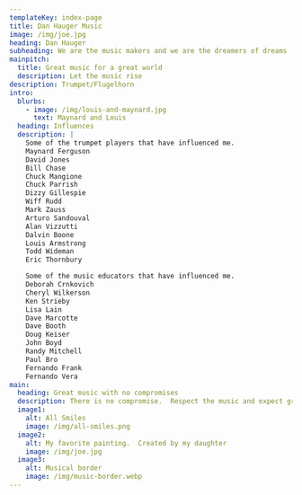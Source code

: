 ```yaml
---
templateKey: index-page
title: Dan Hauger Music
image: /img/joe.jpg
heading: Dan Hauger
subheading: We are the music makers and we are the dreamers of dreams
mainpitch:
  title: Great music for a great world
  description: Let the music rise
description: Trumpet/Flugelhorn
intro:
  blurbs:
    - image: /img/louis-and-maynard.jpg
      text: Maynard and Louis
  heading: Influences
  description: |
    Some of the trumpet players that have influenced me.
    Maynard Ferguson
    David Jones
    Bill Chase
    Chuck Mangione
    Chuck Parrish
    Dizzy Gillespie
    Wiff Rudd
    Mark Zauss
    Arturo Sandouval
    Alan Vizzutti
    Dalvin Boone
    Louis Armstrong
    Todd Wideman
    Eric Thornbury

    Some of the music educators that have influenced me.
    Deborah Crnkovich
    Cheryl Wilkerson
    Ken Strieby
    Lisa Lain
    Dave Marcotte
    Dave Booth
    Doug Keiser
    John Boyd
    Randy Mitchell
    Paul Bro
    Fernando Frank
    Fernando Vera
main:
  heading: Great music with no compromises
  description: There is no compromise.  Respect the music and expect greatness.
  image1:
    alt: All Smiles
    image: /img/all-smiles.png
  image2:
    alt: My favorite painting.  Created by my daughter
    image: /img/joe.jpg
  image3:
    alt: Musical border
    image: /img/music-border.webp
---
```

